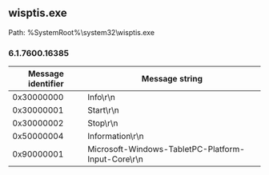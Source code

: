 ## wisptis.exe

Path: %SystemRoot%\system32\wisptis.exe

### 6.1.7600.16385

Message identifier | Message string
--- | ---
0x30000000 | Info\r\n
0x30000001 | Start\r\n
0x30000002 | Stop\r\n
0x50000004 | Information\r\n
0x90000001 | Microsoft-Windows-TabletPC-Platform-Input-Core\r\n
